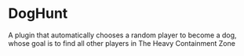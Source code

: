 # DogHunt
A plugin that automatically chooses a random player to become a dog, whose goal is to find all other players in The Heavy Containment Zone
